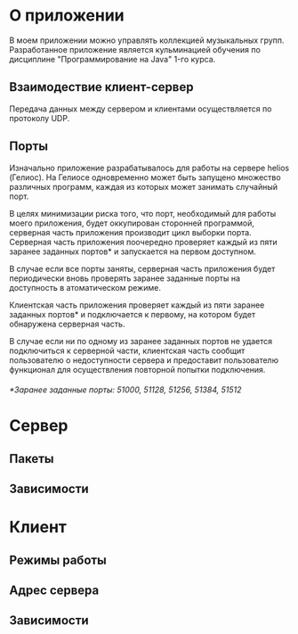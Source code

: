 # О приложении
В моем приложении можно управлять коллекцией музыкальных групп. 
Разработанное приложение является кульминацией обучения по дисциплине "Программирование на Java" 1-го курса.

## Взаимодествие клиент-сервер
Передача данных между сервером и клиентами осуществляется по протоколу UDP. 

## Порты
Изначально приложение разрабатывалось для работы на сервере helios (Гелиос). На Гелиосе одновременно может быть запущено множество различных программ, каждая из которых может занимать случайный порт. 

В целях минимизации риска того, что порт, необходимый для работы моего приложения, будет оккупирован сторонней программой, серверная часть приложения производит цикл выборки порта.
Серверная часть приложения поочередно проверяет каждый из пяти заранее заданных портов* и запускается на первом доступном.

В случае если все порты заняты, серверная часть приложения будет периодически вновь проверять заранее заданные порты на доступность в атоматическом режиме.

Клиентская часть приложения проверяет каждый из пяти заранее заданных портов* и подключается к первому, на котором будет обнаружена серверная часть.

В случае если ни по одному из заранее заданных портов не удается подключиться к серверной части, клиентская часть сообщит пользователю о недоступности сервера и предоставит пользователю функционал для осуществления повторной попытки подключения.

###### *Заранее заданные порты: 51000, 51128, 51256, 51384, 51512

# Сервер


## Пакеты
## Зависимости


# Клиент
## Режимы работы
## Адрес сервера
## Зависимости


